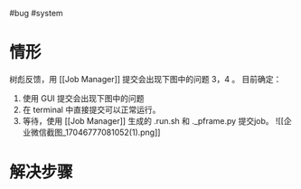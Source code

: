 #bug #system 
# 情形
树彪反馈，用 [[Job Manager]]  提交会出现下图中的问题 3，4 。
目前确定：
1. 使用 GUI 提交会出现下图中的问题 
2. 在 terminal 中直接提交可以正常运行。
3. 等待，使用 [[Job Manager]] 生成的 .run.sh 和 .\_pframe.py 提交job。
![[企业微信截图_17046777081052(1).png]]
# 解决步骤

